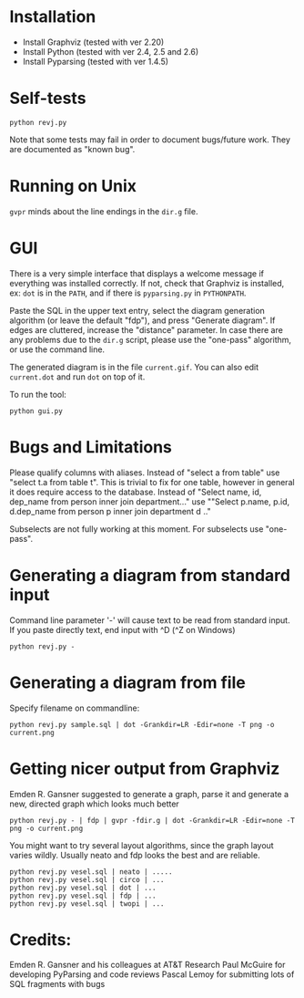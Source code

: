 Installation
============
- Install Graphviz (tested with ver 2.20)
- Install Python (tested with ver 2.4, 2.5 and 2.6)
- Install Pyparsing (tested with ver 1.4.5)


Self-tests
==========

    python revj.py

Note that some tests may fail in order to document bugs/future work.
They are documented as "known bug".


Running on Unix
===============
`gvpr` minds about the line endings in the `dir.g` file.


GUI
===
There is a very simple interface that displays a welcome message if everything was installed correctly.
If not,
check that Graphviz is installed,
ex: `dot` is in the `PATH`,
and if there is `pyparsing.py` in `PYTHONPATH`.

Paste the SQL in the upper text entry,
select the diagram generation algorithm
(or leave the default "fdp"),
and press "Generate diagram".
If edges are cluttered, increase the "distance" parameter.
In case there are any problems due to the `dir.g` script,
please use the "one-pass" algorithm, or use the command line.

The generated diagram is in the file `current.gif`.
You can also edit `current.dot` and run `dot` on top of it.

To run the tool:

    python gui.py

Bugs and Limitations
====================
Please qualify columns with aliases.
Instead of "select a from table" use "select t.a from table t".
This is trivial to fix for one table,
however in general it does require access to the database.
Instead of "Select name, id, dep_name from person inner join department..."
use ""Select p.name, p.id, d.dep_name from person p inner join department d .."

Subselects are not fully working at this moment.
For subselects use "one-pass".


Generating a diagram from standard input
========================================
Command line parameter '-' will cause text to be read from standard input.
If you paste directly text, end input with ^D (^Z on Windows)

    python revj.py -



Generating a diagram from file
==============================
Specify filename on commandline:

    python revj.py sample.sql | dot -Grankdir=LR -Edir=none -T png -o current.png

Getting nicer output from Graphviz
==================================
Emden R. Gansner suggested to generate a graph, parse it and generate a new, directed graph which looks much better

    python revj.py - | fdp | gvpr -fdir.g | dot -Grankdir=LR -Edir=none -T png -o current.png

You might want to try several layout algorithms, since the graph layout varies wildly. Usually neato and fdp looks the best and are reliable.

    python revj.py vesel.sql | neato | .....
    python revj.py vesel.sql | circo | ...
    python revj.py vesel.sql | dot | ...
    python revj.py vesel.sql | fdp | ...
    python revj.py vesel.sql | twopi | ...


Credits:
========
Emden R. Gansner and his colleagues at AT&T Research
Paul McGuire for developing PyParsing and code reviews
Pascal Lemoy for submitting lots of SQL fragments with bugs
